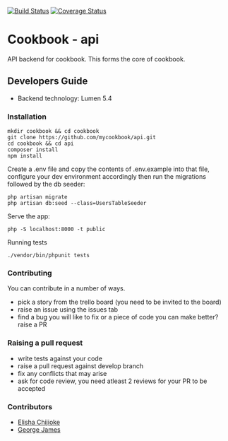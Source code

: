 [![Build Status](https://travis-ci.org/mycookbook/core.svg?branch=master)](https://travis-ci.org/mycookbook/core)   [![Coverage Status](https://coveralls.io/repos/github/mycookbook/core/badge.svg?branch=roy%2Ffix-issue-with-coverage)](https://coveralls.io/github/mycookbook/core?branch=roy%2Ffix-issue-with-coverage)

# Cookbook - api

API backend for cookbook. This forms the core of cookbook.

## Developers Guide

- Backend technology: Lumen 5.4

### Installation

```
mkdir cookbook && cd cookbook
git clone https://github.com/mycookbook/api.git
cd cookbook && cd api
composer install
npm install
```

Create a .env file and copy the contents of .env.example into that 
file, configure your dev environment accordingly then run the 
migrations followed by the db seeder:

```
php artisan migrate
php artisan db:seed --class=UsersTableSeeder
```
    
Serve the app:

    php -S localhost:8000 -t public

Running tests

```
./vendor/bin/phpunit tests
```

### Contributing

You can contribute in a number of ways.

- pick a story from the trello board (you need to be invited to the board)
- raise an issue using the issues tab
- find a bug you will like to fix or a piece of code you can make better? raise a PR

### Raising a pull request

- write tests against your code
- raise a pull request against develop branch
- fix any conflicts that may arise
- ask for code review, you need atleast 2 reviews for your PR to be accepted

### Contributors
- [Elisha Chijioke](https://github.com/andela-celisha-wigwe)
- [George James](https://github.com/sslgeorge)
